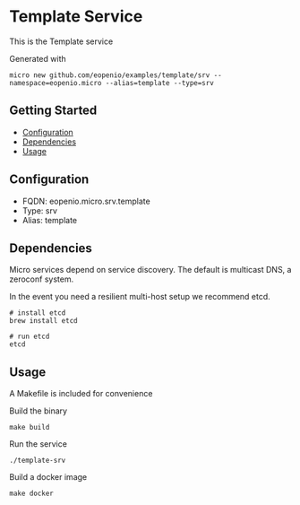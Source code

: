 # Template Service

This is the Template service

Generated with

```
micro new github.com/eopenio/examples/template/srv --namespace=eopenio.micro --alias=template --type=srv
```

## Getting Started

- [Configuration](#configuration)
- [Dependencies](#dependencies)
- [Usage](#usage)

## Configuration

- FQDN: eopenio.micro.srv.template
- Type: srv
- Alias: template

## Dependencies

Micro services depend on service discovery. The default is multicast DNS, a zeroconf system.

In the event you need a resilient multi-host setup we recommend etcd.

```
# install etcd
brew install etcd

# run etcd
etcd
```

## Usage

A Makefile is included for convenience

Build the binary

```
make build
```

Run the service
```
./template-srv
```

Build a docker image
```
make docker
```
